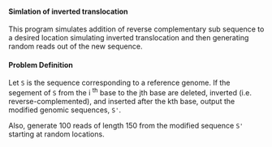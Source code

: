 #### Simlation of inverted translocation

This program simulates addition of reverse complementary sub sequence to a desired location simulating inverted translocation
and then generating random reads out of the new sequence.


#### Problem Definition

Let `S` is the sequence corresponding to a reference genome. If the segement of `S` from the i <sup>th</sup> 
  base to the jth base are deleted, inverted (i.e. reverse-complemented), and inserted after the kth 
  base, output the modified genomic sequences, `S'`. 

Also, generate 100 reads of length 150 from the modified sequence `S'` starting at random locations.
